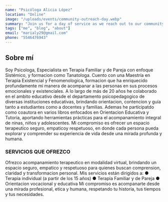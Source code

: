 ```yaml
---
name: "Psicóloga Alicia López"
location: "Online"
image: "/uploads/events/community-outreach-day.webp"
summary: "Join us for a day of service as we reach out to our community with practical help and God's love."
tags: ["me", "blog", "about"]
email: "marialy29@gmail.com"
phone: "5546476943"
---
```


## Sobre mí

Soy Psicologa, Especialista en Terapia Familiar y de Pareja con enfoque Sistémico, y
formacion como Tanatologa. Cuento con una Maestría en Terapia Existencial y
Fenomenologica, formacion que ha enriquecido profundamente mi manera de acompanar a
las personas en sus procesos emocionales y existenciales.
A lo largo de más de 20 años he colaborado en el ambito educativo desde el departamento
psicopedagogico de diversas instituciones educativas, brindando orientacion, contencion y
guía tanto a estudiantes como a docentes y familias.
Ademas he participatdo como coautora en varios libros enfocados en Orientacion Educativa
y Tutoria, aportando herramientas prácticas para el acompanamiento integral de ninas,
niños y adolescentes.
Mi compromiso es ofrecer un espacio terapeutico seguro, empaticoy respetuoso, en donde
cada persona pueda explorar y comprender su experiencia de vida desde una mirada
profunda y humana.

### SERVICIOS QUE OFREZCO

Ofrezco acompanamiento terapeutico en modalidad virtual, brindando un espacio seguro,
empatico y respetuoso para quienes buscan comprension, claridad y transformacion
personal. Mis servicios están dirigidos a:
● Terapia individual (a partir de los 15 años)
● Terapia Familiar y de Pareja
● Orientacion vocacional y educativa
Mi compromiso es acompanarte desde una mirada profesional, etica y humana, respetando
tu historia, tus tiempos y tus necesidades.